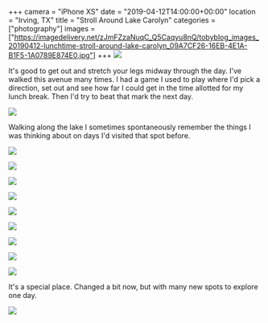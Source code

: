 +++
camera = "iPhone XS"
date = "2019-04-12T14:00:00+00:00"
location = "Irving, TX"
title = "Stroll Around Lake Carolyn"
categories = ["photography"]
images = ["https://imagedelivery.net/zJmFZzaNuqC_Q5Caqyu8nQ/tobyblog_images_20190412-lunchtime-stroll-around-lake-carolyn_09A7CF26-16EB-4E1A-B1F5-1A0789E874E0.jpg"]
+++
![](https://imagedelivery.net/zJmFZzaNuqC_Q5Caqyu8nQ/tobyblog_images_20190412-lunchtime-stroll-around-lake-carolyn_09A7CF26-16EB-4E1A-B1F5-1A0789E874E0.jpg/fit=scale-down,w=780,sharpen=1,f=auto,q=0.9,slow-connection-quality=0.3)
<!--more-->
It's good to get out and stretch your legs midway through the day. I've walked this avenue many times. I had a game I used to play where I'd pick a direction, set out and see how far I could get in the time allotted for my lunch break. Then I'd try to beat that mark the next day. 

![](https://imagedelivery.net/zJmFZzaNuqC_Q5Caqyu8nQ/tobyblog_images_remote_cloudinary_7c3d0cee_B508BA7B-B3D7-4662-916F-B29204F198FC.jpg/fit=scale-down,w=780,sharpen=1,f=auto,q=0.9,slow-connection-quality=0.3)

Walking along the lake I sometimes spontaneously remember the things I was thinking about on days I'd visited that spot before.

![](https://imagedelivery.net/zJmFZzaNuqC_Q5Caqyu8nQ/tobyblog_images_remote_cloudinary_a288b734_1E8D6D8A-955C-426E-83FF-7313C7F8CAE1.jpg/fit=scale-down,w=780,sharpen=1,f=auto,q=0.9,slow-connection-quality=0.3)

![](https://imagedelivery.net/zJmFZzaNuqC_Q5Caqyu8nQ/tobyblog_images_remote_cloudinary_e61c9ab0_918C298E-CB5E-41A7-AD43-B46FA0C40A24.jpg/fit=scale-down,w=780,sharpen=1,f=auto,q=0.9,slow-connection-quality=0.3)

![](https://imagedelivery.net/zJmFZzaNuqC_Q5Caqyu8nQ/tobyblog_images_remote_cloudinary_b199fcbd_D9B079C0-B996-4FF4-8840-3974DFC02590.jpg/fit=scale-down,w=780,sharpen=1,f=auto,q=0.9,slow-connection-quality=0.3)

![](https://imagedelivery.net/zJmFZzaNuqC_Q5Caqyu8nQ/tobyblog_images_remote_cloudinary_1d74c8bb_4DDF9495-EB0D-452A-81B8-0BE2CD3598F5.jpg/fit=scale-down,w=780,sharpen=1,f=auto,q=0.9,slow-connection-quality=0.3)

![](https://imagedelivery.net/zJmFZzaNuqC_Q5Caqyu8nQ/tobyblog_images_remote_cloudinary_3b2b81c4_2B91024A-111B-41D0-851A-47D57BDACF22.jpg/fit=scale-down,w=780,sharpen=1,f=auto,q=0.9,slow-connection-quality=0.3)

![](https://imagedelivery.net/zJmFZzaNuqC_Q5Caqyu8nQ/tobyblog_images_remote_cloudinary_e0a54b0e_65924ED9-64F1-4993-AB01-35977EC058CB.jpg/fit=scale-down,w=780,sharpen=1,f=auto,q=0.9,slow-connection-quality=0.3)

![](https://imagedelivery.net/zJmFZzaNuqC_Q5Caqyu8nQ/tobyblog_images_remote_cloudinary_deb871d1_A183F5EC-7EFE-4BA1-91C8-CC89E5BF91DD.jpg/fit=scale-down,w=780,sharpen=1,f=auto,q=0.9,slow-connection-quality=0.3)

![](https://imagedelivery.net/zJmFZzaNuqC_Q5Caqyu8nQ/tobyblog_images_remote_cloudinary_56525380_24E0EFBE-9E83-477C-88AF-E3BA8FE05AAC.jpg/fit=scale-down,w=780,sharpen=1,f=auto,q=0.9,slow-connection-quality=0.3)

![](https://imagedelivery.net/zJmFZzaNuqC_Q5Caqyu8nQ/tobyblog_images_remote_cloudinary_3dabb2fb_4AA68AA3-98A0-4779-805D-C2EA99BFA371.jpg/fit=scale-down,w=780,sharpen=1,f=auto,q=0.9,slow-connection-quality=0.3)

It's a special place. Changed a bit now, but with many new spots to explore one day.

![](https://imagedelivery.net/zJmFZzaNuqC_Q5Caqyu8nQ/tobyblog_images_remote_cloudinary_732044b2_A61D6F2E-2606-4C37-B9F6-3AD29CD02724.jpg/fit=scale-down,w=780,sharpen=1,f=auto,q=0.9,slow-connection-quality=0.3)
